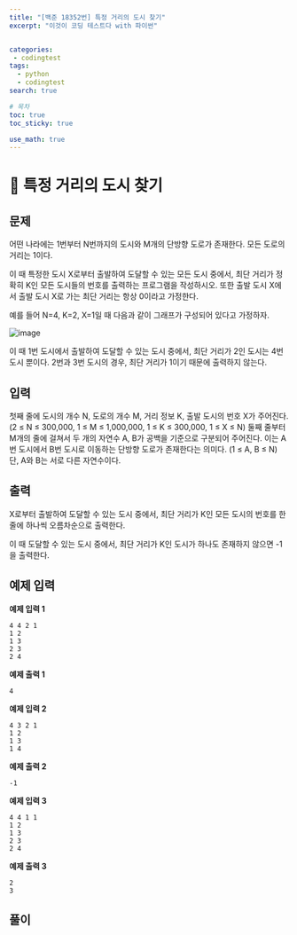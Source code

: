 ```yaml
---
title: "[백준 18352번] 특정 거리의 도시 찾기"
excerpt: "이것이 코딩 테스트다 with 파이썬"


categories:
 - codingtest
tags:
  - python
  - codingtest
search: true

# 목차
toc: true  
toc_sticky: true 

use_math: true
---
```

# 🦥 특정 거리의 도시 찾기

## 문제
어떤 나라에는 1번부터 N번까지의 도시와 M개의 단방향 도로가 존재한다. 모든 도로의 거리는 1이다.

이 때 특정한 도시 X로부터 출발하여 도달할 수 있는 모든 도시 중에서, 최단 거리가 정확히 K인 모든 도시들의 번호를 출력하는 프로그램을 작성하시오. 또한 출발 도시 X에서 출발 도시 X로 가는 최단 거리는 항상 0이라고 가정한다.

예를 들어 N=4, K=2, X=1일 때 다음과 같이 그래프가 구성되어 있다고 가정하자.

![image](https://github.com/user-attachments/assets/9716c5a4-c188-4314-a8ed-606d3292f71d)

이 때 1번 도시에서 출발하여 도달할 수 있는 도시 중에서, 최단 거리가 2인 도시는 4번 도시 뿐이다.  2번과 3번 도시의 경우, 최단 거리가 1이기 때문에 출력하지 않는다.

## 입력
첫째 줄에 도시의 개수 N, 도로의 개수 M, 거리 정보 K, 출발 도시의 번호 X가 주어진다. (2 ≤ N ≤ 300,000, 1 ≤ M ≤ 1,000,000, 1 ≤ K ≤ 300,000, 1 ≤ X ≤ N) 둘째 줄부터 M개의 줄에 걸쳐서 두 개의 자연수 A, B가 공백을 기준으로 구분되어 주어진다. 이는 A번 도시에서 B번 도시로 이동하는 단방향 도로가 존재한다는 의미다. (1 ≤ A, B ≤ N) 단, A와 B는 서로 다른 자연수이다.

## 출력
X로부터 출발하여 도달할 수 있는 도시 중에서, 최단 거리가 K인 모든 도시의 번호를 한 줄에 하나씩 오름차순으로 출력한다.

이 때 도달할 수 있는 도시 중에서, 최단 거리가 K인 도시가 하나도 존재하지 않으면 -1을 출력한다.

## 예제 입력
**예제 입력 1**
```
4 4 2 1
1 2
1 3
2 3
2 4
```

**예제 출력 1**
```
4
```

**예제 입력 2**
```
4 3 2 1
1 2
1 3
1 4
```

**예제 출력 2**
```
-1
```

**예제 입력 3**
```
4 4 1 1
1 2
1 3
2 3
2 4
```

**예제 출력 3**
```
2
3
```

## 풀이
